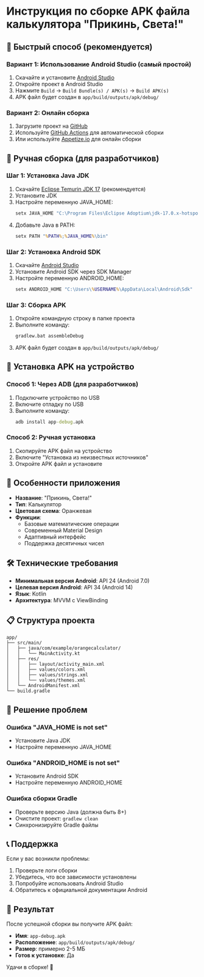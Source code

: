 # Инструкция по сборке APK файла калькулятора "Прикинь, Света!"

## 🚀 Быстрый способ (рекомендуется)

### Вариант 1: Использование Android Studio (самый простой)
1. Скачайте и установите [Android Studio](https://developer.android.com/studio)
2. Откройте проект в Android Studio
3. Нажмите `Build` → `Build Bundle(s) / APK(s)` → `Build APK(s)`
4. APK файл будет создан в `app/build/outputs/apk/debug/`

### Вариант 2: Онлайн сборка
1. Загрузите проект на [GitHub](https://github.com)
2. Используйте [GitHub Actions](https://github.com/features/actions) для автоматической сборки
3. Или используйте [Appetize.io](https://appetize.io) для онлайн сборки

## 🔧 Ручная сборка (для разработчиков)

### Шаг 1: Установка Java JDK
1. Скачайте [Eclipse Temurin JDK 17](https://adoptium.net/) (рекомендуется)
2. Установите JDK
3. Настройте переменную JAVA_HOME:
   ```cmd
   setx JAVA_HOME "C:\Program Files\Eclipse Adoptium\jdk-17.0.x-hotspot"
   ```
4. Добавьте Java в PATH:
   ```cmd
   setx PATH "%PATH%;%JAVA_HOME%\bin"
   ```

### Шаг 2: Установка Android SDK
1. Скачайте [Android Studio](https://developer.android.com/studio)
2. Установите Android SDK через SDK Manager
3. Настройте переменную ANDROID_HOME:
   ```cmd
   setx ANDROID_HOME "C:\Users\%USERNAME%\AppData\Local\Android\Sdk"
   ```

### Шаг 3: Сборка APK
1. Откройте командную строку в папке проекта
2. Выполните команду:
   ```cmd
   gradlew.bat assembleDebug
   ```
3. APK файл будет создан в `app/build/outputs/apk/debug/`

## 📱 Установка APK на устройство

### Способ 1: Через ADB (для разработчиков)
1. Подключите устройство по USB
2. Включите отладку по USB
3. Выполните команду:
   ```cmd
   adb install app-debug.apk
   ```

### Способ 2: Ручная установка
1. Скопируйте APK файл на устройство
2. Включите "Установка из неизвестных источников"
3. Откройте APK файл и установите

## 🎨 Особенности приложения

- **Название**: "Прикинь, Света!"
- **Тип**: Калькулятор
- **Цветовая схема**: Оранжевая
- **Функции**: 
  - Базовые математические операции
  - Современный Material Design
  - Адаптивный интерфейс
  - Поддержка десятичных чисел

## 🛠️ Технические требования

- **Минимальная версия Android**: API 24 (Android 7.0)
- **Целевая версия Android**: API 34 (Android 14)
- **Язык**: Kotlin
- **Архитектура**: MVVM с ViewBinding

## 📋 Структура проекта

```
app/
├── src/main/
│   ├── java/com/example/orangecalculator/
│   │   └── MainActivity.kt
│   ├── res/
│   │   ├── layout/activity_main.xml
│   │   ├── values/colors.xml
│   │   ├── values/strings.xml
│   │   └── values/themes.xml
│   └── AndroidManifest.xml
└── build.gradle
```

## 🚨 Решение проблем

### Ошибка "JAVA_HOME is not set"
- Установите Java JDK
- Настройте переменную JAVA_HOME

### Ошибка "ANDROID_HOME is not set"
- Установите Android SDK
- Настройте переменную ANDROID_HOME

### Ошибка сборки Gradle
- Проверьте версию Java (должна быть 8+)
- Очистите проект: `gradlew clean`
- Синхронизируйте Gradle файлы

## 📞 Поддержка

Если у вас возникли проблемы:
1. Проверьте логи сборки
2. Убедитесь, что все зависимости установлены
3. Попробуйте использовать Android Studio
4. Обратитесь к официальной документации Android

## 🎯 Результат

После успешной сборки вы получите APK файл:
- **Имя**: `app-debug.apk`
- **Расположение**: `app/build/outputs/apk/debug/`
- **Размер**: примерно 2-5 МБ
- **Готов к установке**: Да

Удачи в сборке! 🎉
